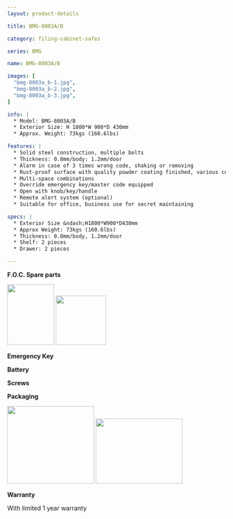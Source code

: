 ```yaml
---
layout: product-details

title: BMG-8003A/B

category: filing-cabinet-safes

series: BMG

name: BMG-8003A/B

images: [
  "bmg-8003a_b-1.jpg",
  "bmg-8003a_b-2.jpg",
  "bmg-8003a_b-3.jpg",
]

info: |
  * Model: BMG-8003A/B
  * Exterior Size: H 1800*W 900*D 430mm
  * Approx. Weight: 73kgs (160.6lbs)

features: |
  * Solid steel construction, multiple bolts
  * Thickness: 0.8mm/body; 1.2mm/door
  * Alarm in case of 3 times wrong code, shaking or removing
  * Rust-proof surface with quality powder coating finished, various colors available
  * Multi-space combinations
  * Override emergency key/master code equipped
  * Open with knob/key/handle
  * Remote alert system (optional)
  * Suitable for office, business use for secret maintaining

specs: |
  * Exterior Size &ndash;H1800*W900*D430mm
  * Approx Weight: 73kgs (160.6lbs)
  * Thickness: 0.8mm/body, 1.2mm/door
  * Shelf: 2 pieces
  * Drawer: 2 pieces

---
```


**F.O.C. Spare parts**

<img alt="" src="{IMAGE_CDN}/bmg-8003a_b-4.jpg" style="width: 108px; height: 140px" />

<img alt="" src="{IMAGE_CDN}/bmg-8003a_b-5.jpg" style="width: 116px; height: 114px" />

<img alt="" src="{IMAGE_CDN}/bmg-8003a_b-6.jpg" />

**Emergency Key**

**Battery**

**Screws**

**Packaging**

<img alt="" src="{IMAGE_CDN}/bmg-8003a_b-7.jpg" style="width: 200px; height: 179px" />

<img alt="" src="{IMAGE_CDN}/bmg-8003a_b-8.jpg" style="width: 200px; height: 150px" />

**Warranty**

With limited 1 year warranty


